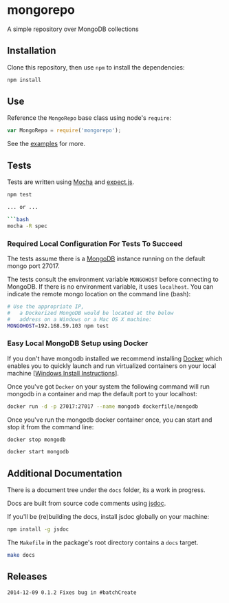 # mongorepo

A simple repository over MongoDB collections

## Installation

Clone this repository, then use `npm` to install the dependencies:

```bash
npm install
```

## Use

Reference the `MongoRepo` base class using node's `require`:

```javascript
var MongoRepo = require('mongorepo');
```

See the [examples](https://github.com/VacationRoost/mongorepo/blob/master/examples/raw-repo-example.js) for more.

## Tests

Tests are written using [Mocha](http://mochajs.org/) and [expect.js](https://github.com/Automattic/expect.js).

```bash
npm test

... or ...

```bash
mocha -R spec
```

### Required Local Configuration For Tests To Succeed

The tests assume there is a [MongoDB](http://www.mongodb.org/) instance running on the default mongo port 27017.

The tests consult the environment variable `MONGOHOST` before connecting to MongoDB. If there is no environment variable, it uses `localhost`. You can indicate the remote mongo location on the command line (bash):

```bash
# Use the appropriate IP,
#   a Dockerized MongoDB would be located at the below
#   address on a Windows or a Mac OS X machine:
MONGOHOST=192.168.59.103 npm test
```

### Easy Local MongoDB Setup using Docker

If you don't have mongodb installed we recommend installing [Docker](https://docs.docker.com) which enables you to quickly launch and run virtualized containers on your local machine \[[Windows Install Instructions](https://docs.docker.com/installation/windows/)\].

Once you've got `Docker` on your system the following command will run mongodb in a container and map the default port to your localhost:

```bash
docker run -d -p 27017:27017 --name mongodb dockerfile/mongodb
```

Once you've run the mongodb docker container once, you can start and stop it from the command line:

```bash
docker stop mongodb
```

```bash
docker start mongodb
```

## Additional Documentation

There is a document tree under the `docs` folder, its a work in progress.

Docs are built from source code comments using [jsdoc](http://usejsdoc.org/).

If you'll be (re)building the docs, install jsdoc globally on your machine:

```bash
npm install -g jsdoc
```

The `Makefile` in the package's root directory contains a `docs` target.

```bash
make docs
```

## Releases

```
2014-12-09 0.1.2 Fixes bug in #batchCreate
```
